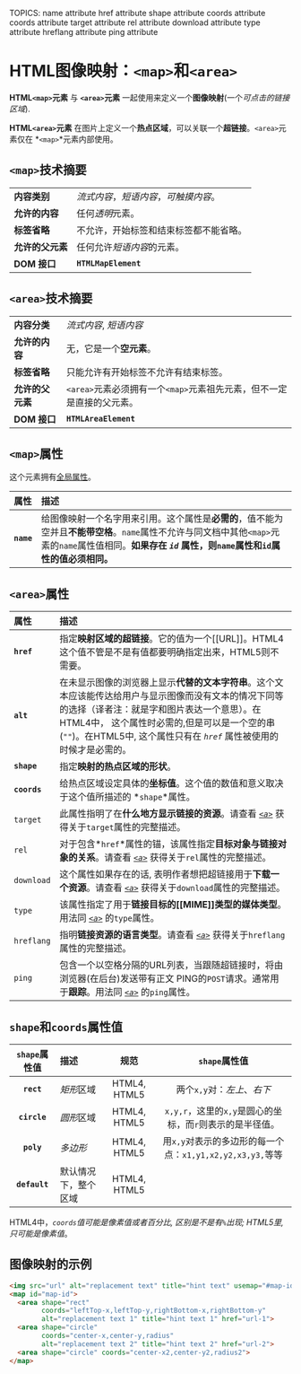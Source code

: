 TOPICS: <map>
        <area>
        <map> name attribute
        <area> href attribute
        <area> shape attribute
        <area> coords attribute
        <area> coords attribute
        <area> target attribute
        <area> rel attribute
        <area> download attribute
        <area> type attribute
        <area> hreflang attribute
        <area> ping attribute

# HTML图像映射：`<map>`和`<area>`

**HTML`<map>`元素** 与 **`<area>`元素** 一起使用来定义一个**图像映射**(一个*可点击的链接区域*).

**HTML`<area>`元素** 在图片上定义一个**热点区域**，可以关联一个**超链接**。`<area>`元素仅在 *`<map>`*元素内部使用。

## `<map>`技术摘要

|  |  |
| :-- | :-- |
| **内容类别** | *流式内容*，*短语内容*，*可触摸内容*。|
| **允许的内容** | 任何*透明*元素。|
| **标签省略** | 不允许，开始标签和结束标签都不能省略。|
| **允许的父元素** | 任何允许*短语内容*的元素。|
| **DOM 接口** | **`HTMLMapElement`** |

## `<area>`技术摘要

|  |  |
| :-- | :-- |
| **内容分类** | *流式内容*, *短语内容* |
| **允许的内容** | 无，它是一个**空元素**。|
| **标签省略** | 只能允许有开始标签不允许有结束标签。|
| **允许的父元素** | `<area>`元素必须拥有一个`<map>`元素祖先元素，但不一定是直接的父元素。|
| **DOM 接口** | **`HTMLAreaElement`** |

## `<map>`属性

这个元素拥有[全局属性](/zh-hans/webfrontend/HTML_Global_Attributes)。

| 属性 | 描述 |
| :-- | :-- |
| **`name`** | 给图像映射一个名字用来引用。这个属性是**必需的**，值不能为空并且**不能带空格**。`name`属性不允许与同文档中其他`<map>`元素的`name`属性值相同。**如果存在 *`id`* 属性，则`name`属性和`id`属性的值必须相同。** |

## `<area>`属性

| 属性 | 描述 |
| :-- | :-- |
| **`href`** | 指定**映射区域的超链接**。它的值为一个[[URL]]。HTML4这个值不管是不是有值都要明确指定出来，HTML5则不需要。|
| **`alt`** | 在未显示图像的浏览器上显示**代替的文本字符串**。这个文本应该能传达给用户与显示图像而没有文本的情况下同等的选择（译者注：就是字和图片表达一个意思）。在HTML4中， 这个属性时必需的,但是可以是一个空的串(`""`)。在HTML5中, 这个属性只有在 *`href`* 属性被使用的时候才是必需的。|
| **`shape`** | 指定**映射的热点区域的形状**。|
| **`coords`** | 给热点区域设定具体的**坐标值**。这个值的数值和意义取决于这个值所描述的 *`shape`*属性。|
| `target` | 此属性指明了在**什么地方显示链接的资源**。请查看 *[`<a>`](/zh-hans/webfrontend/<a>)* 获得关于`target`属性的完整描述。|
| `rel` | 对于包含*`href`*属性的锚，该属性指定**目标对象与链接对象的关系**。请查看 *[`<a>`](/zh-hans/webfrontend/<a>)* 获得关于`rel`属性的完整描述。|
| `download` | 这个属性如果存在的话, 表明作者想把超链接用于**下载一个资源**。请查看 *[`<a>`](/zh-hans/webfrontend/<a>)* 获得关于`download`属性的完整描述。 |
| `type` | 该属性指定了用于**链接目标的[[MIME]]类型的媒体类型**。用法同 *[`<a>`](/zh-hans/webfrontend/<a>)* 的`type`属性。|
| `hreflang` | 指明**链接资源的语言类型**。请查看 *[`<a>`](/zh-hans/webfrontend/<a>)* 获得关于`hreflang`属性的完整描述。 |
| `ping` | 包含一个以空格分隔的URL列表，当跟随超链接时，将由浏览器(在后台)发送带有正文 PING的`POST`请求。通常用于**跟踪**。用法同 *[`<a>`](/zh-hans/webfrontend/<a>)* 的`ping`属性。 |

## `shape`和`coords`属性值

| `shape`属性值 | 描述 | 规范 | `shape`属性值 |
| :--: | :-- | :--: | :--: |
| **`rect`** | *矩形*区域 | HTML4, HTML5 | 两个`x,y`对：*左上*、*右下* |
| **`circle`** | *圆形*区域 | HTML4, HTML5 | `x,y,r`，这里的`x,y`是圆心的坐标，而`r`则表示的是半径值。|
| **`poly`** | *多边形* | HTML4, HTML5 | 用`x,y`对表示的多边形的每一个点：`x1,y1,x2,y2,x3,y3,`等等 |
| **`default`** | 默认情况下，整个区域 | HTML4, HTML5 |

HTML4中，*`coords`*值可能是像素值或者百分比, 区别是不是有`%`出现; HTML5里, 只可能是*像素值*。

## 图像映射的示例

```html
<img src="url" alt="replacement text" title="hint text" usemap="#map-id">
<map id="map-id">
  <area shape="rect"
        coords="leftTop-x,leftTop-y,rightBottom-x,rightBottom-y"
        alt="replacement text 1" title="hint text 1" href="url-1">
  <area shape="circle"
        coords="center-x,center-y,radius"
        alt="replacement text 2" title="hint text 2" href="url-2">
  <area shape="circle" coords="center-x2,center-y2,radius2">
</map>
```
